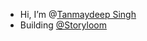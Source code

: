 -  Hi, I’m @[Tanmaydeep Singh](https://tanmaydeep-singh.netlify.app/)
-  Building [@Storyloom](https://storyloom.in/)



